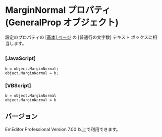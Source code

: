 # MarginNormal プロパティ (GeneralProp オブジェクト)

設定のプロパティの [\[基本\] ページ](../../dlg/properties/general/index) の
\[普通行の文字数\] テキスト ボックスに相当します。

## 

### \[JavaScript\]

```
b = object.MarginNormal;
object.MarginNormal = b;
```

### \[VBScript\]

```
b = object.MarginNormal
object.MarginNormal = b
```

## バージョン

EmEditor Professional Version 7.00 以上で利用できます。
